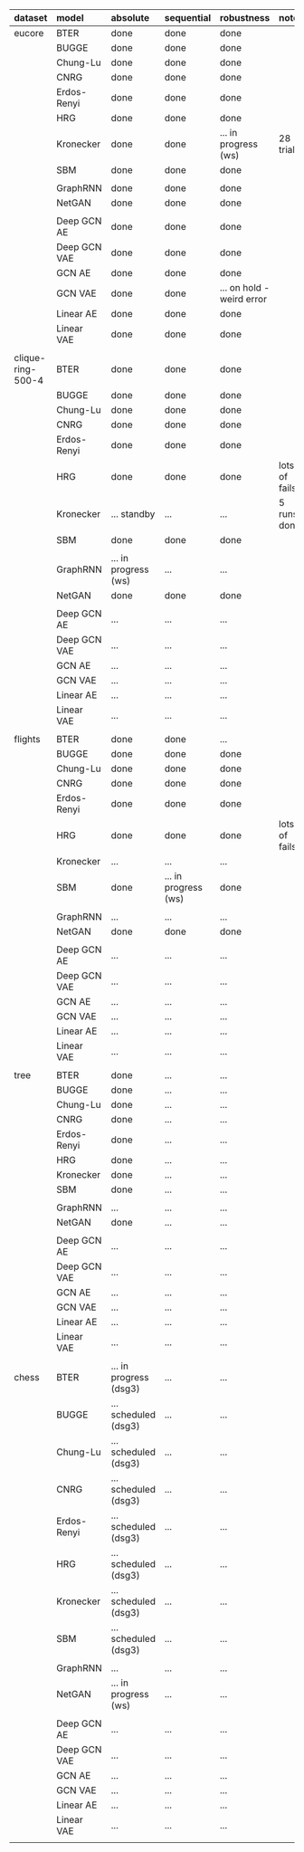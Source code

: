 |    dataset        |        model      |              absolute             |             sequential            |             robustness            |       notes       |
|:----------------- |:----------------- |:--------------------------------- |:--------------------------------- |:--------------------------------- |:----------------- |
| eucore            | BTER              | done                              | done                              | done                              |                   |
|      <i></i>      | BUGGE             | done                              | done                              | done                              |                   |
|      <i></i>      | Chung-Lu          | done                              | done                              | done                              |                   |
|      <i></i>      | CNRG              | done                              | done                              | done                              |                   |
|      <i></i>      | Erdos-Renyi       | done                              | done                              | done                              |                   |
|      <i></i>      | HRG               | done                              | done                              | done                              |                   |
|      <i></i>      | Kronecker         | done                              | done                              | ...  in progress (ws)             | 28 trials         |
|      <i></i>      | SBM               | done                              | done                              | done                              |                   |
|      <i></i>      |                   |                                   |                                   |                                   |                   |
|      <i></i>      | GraphRNN          | done                              | done                              | done                              |                   |
|      <i></i>      | NetGAN            | done                              | done                              | done                              |                   |
|      <i></i>      |                   |                                   |                                   |                                   |                   |
|      <i></i>      | Deep GCN AE       | done                              | done                              | done                              |                   |
|      <i></i>      | Deep GCN VAE      | done                              | done                              | done                              |                   |
|      <i></i>      | GCN AE            | done                              | done                              | done                              |                   |
|      <i></i>      | GCN VAE           | done                              | done                              | ...  on hold - weird error        |                   |
|      <i></i>      | Linear AE         | done                              | done                              | done                              |                   |
|      <i></i>      | Linear VAE        | done                              | done                              | done                              |                   |
|      <i></i>      |      <i></i>      |              <i></i>              |              <i></i>              |              <i></i>              |      <i></i>      |
| clique-ring-500-4 | BTER              | done                              | done                              | done                              |                   |
|      <i></i>      | BUGGE             | done                              | done                              | done                              |                   |
|      <i></i>      | Chung-Lu          | done                              | done                              | done                              |                   |
|      <i></i>      | CNRG              | done                              | done                              | done                              |                   |
|      <i></i>      | Erdos-Renyi       | done                              | done                              | done                              |                   |
|      <i></i>      | HRG               | done                              | done                              | done                              | lots of fails     |
|      <i></i>      | Kronecker         | ...  standby                      | ...                               | ...                               | 5 runs done       |
|      <i></i>      | SBM               | done                              | done                              | done                              |                   |
|      <i></i>      |                   |                                   |                                   |                                   |                   |
|      <i></i>      | GraphRNN          | ...  in progress (ws)             | ...                               | ...                               |                   |
|      <i></i>      | NetGAN            | done                              | done                              | done                              |                   |
|      <i></i>      |                   |                                   |                                   |                                   |                   |
|      <i></i>      | Deep GCN AE       | ...                               | ...                               | ...                               |                   |
|      <i></i>      | Deep GCN VAE      | ...                               | ...                               | ...                               |                   |
|      <i></i>      | GCN AE            | ...                               | ...                               | ...                               |                   |
|      <i></i>      | GCN VAE           | ...                               | ...                               | ...                               |                   |
|      <i></i>      | Linear AE         | ...                               | ...                               | ...                               |                   |
|      <i></i>      | Linear VAE        | ...                               | ...                               | ...                               |                   |
|      <i></i>      |      <i></i>      |              <i></i>              |              <i></i>              |              <i></i>              |      <i></i>      |
| flights           | BTER              | done                              | done                              | ...                               |                   |
|      <i></i>      | BUGGE             | done                              | done                              | done                              |                   |
|      <i></i>      | Chung-Lu          | done                              | done                              | done                              |                   |
|      <i></i>      | CNRG              | done                              | done                              | done                              |                   |
|      <i></i>      | Erdos-Renyi       | done                              | done                              | done                              |                   |
|      <i></i>      | HRG               | done                              | done                              | done                              | lots of fails     |
|      <i></i>      | Kronecker         | ...                               | ...                               | ...                               |                   |
|      <i></i>      | SBM               | done                              | ...  in progress (ws)             | done                              |                   |
|      <i></i>      |                   |                                   |                                   |                                   |                   |
|      <i></i>      | GraphRNN          | ...                               | ...                               | ...                               |                   |
|      <i></i>      | NetGAN            | done                              | done                              | done                              |                   |
|      <i></i>      |                   |                                   |                                   |                                   |                   |
|      <i></i>      | Deep GCN AE       | ...                               | ...                               | ...                               |                   |
|      <i></i>      | Deep GCN VAE      | ...                               | ...                               | ...                               |                   |
|      <i></i>      | GCN AE            | ...                               | ...                               | ...                               |                   |
|      <i></i>      | GCN VAE           | ...                               | ...                               | ...                               |                   |
|      <i></i>      | Linear AE         | ...                               | ...                               | ...                               |                   |
|      <i></i>      | Linear VAE        | ...                               | ...                               | ...                               |                   |
|      <i></i>      |      <i></i>      |              <i></i>              |              <i></i>              |              <i></i>              |      <i></i>      |
| tree              | BTER              | done                              | ...                               | ...                               |                   |
|      <i></i>      | BUGGE             | done                              | ...                               | ...                               |                   |
|      <i></i>      | Chung-Lu          | done                              | ...                               | ...                               |                   |
|      <i></i>      | CNRG              | done                              | ...                               | ...                               |                   |
|      <i></i>      | Erdos-Renyi       | done                              | ...                               | ...                               |                   |
|      <i></i>      | HRG               | done                              | ...                               | ...                               |                   |
|      <i></i>      | Kronecker         | done                              | ...                               | ...                               |                   |
|      <i></i>      | SBM               | done                              | ...                               | ...                               |                   |
|      <i></i>      |                   |                                   |                                   |                                   |                   |
|      <i></i>      | GraphRNN          | ...                               | ...                               | ...                               |                   |
|      <i></i>      | NetGAN            | done                              | ...                               | ...                               |                   |
|      <i></i>      |                   |                                   |                                   |                                   |                   |
|      <i></i>      | Deep GCN AE       | ...                               | ...                               | ...                               |                   |
|      <i></i>      | Deep GCN VAE      | ...                               | ...                               | ...                               |                   |
|      <i></i>      | GCN AE            | ...                               | ...                               | ...                               |                   |
|      <i></i>      | GCN VAE           | ...                               | ...                               | ...                               |                   |
|      <i></i>      | Linear AE         | ...                               | ...                               | ...                               |                   |
|      <i></i>      | Linear VAE        | ...                               | ...                               | ...                               |                   |
|      <i></i>      |      <i></i>      |              <i></i>              |              <i></i>              |              <i></i>              |      <i></i>      |
| chess             | BTER              | ... in progress (dsg3)            | ...                               | ...                               |                   |
|      <i></i>      | BUGGE             | ... scheduled (dsg3)              | ...                               | ...                               |                   |
|      <i></i>      | Chung-Lu          | ... scheduled (dsg3)              | ...                               | ...                               |                   |
|      <i></i>      | CNRG              | ... scheduled (dsg3)              | ...                               | ...                               |                   |
|      <i></i>      | Erdos-Renyi       | ... scheduled (dsg3)              | ...                               | ...                               |                   |
|      <i></i>      | HRG               | ... scheduled (dsg3)              | ...                               | ...                               |                   |
|      <i></i>      | Kronecker         | ... scheduled (dsg3)              | ...                               | ...                               |                   |
|      <i></i>      | SBM               | ... scheduled (dsg3)              | ...                               | ...                               |                   |
|      <i></i>      |                   |                                   |                                   |                                   |                   |
|      <i></i>      | GraphRNN          | ...                               | ...                               | ...                               |                   |
|      <i></i>      | NetGAN            | ... in progress (ws)              | ...                               | ...                               |                   |
|      <i></i>      |                   |                                   |                                   |                                   |                   |
|      <i></i>      | Deep GCN AE       | ...                               | ...                               | ...                               |                   |
|      <i></i>      | Deep GCN VAE      | ...                               | ...                               | ...                               |                   |
|      <i></i>      | GCN AE            | ...                               | ...                               | ...                               |                   |
|      <i></i>      | GCN VAE           | ...                               | ...                               | ...                               |                   |
|      <i></i>      | Linear AE         | ...                               | ...                               | ...                               |                   |
|      <i></i>      | Linear VAE        | ...                               | ...                               | ...                               |                   |
|      <i></i>      |      <i></i>      |              <i></i>              |              <i></i>              |              <i></i>              |      <i></i>      |
